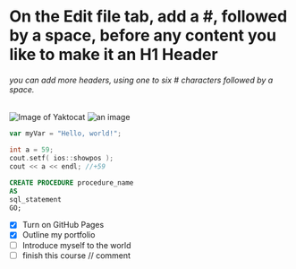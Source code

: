 # On the Edit file tab, add a #, followed by a space, before any content you like to make it an H1 Header
###### you can add more headers, using one to six # characters followed by a space.


![Image of Yaktocat](https://octodex.github.com/images/yaktocat.png)
![an image](https://octodex.github.com/images/saritocat.png)


``` javascript
var myVar = "Hello, world!";
```

``` c++
int a = 59;
cout.setf( ios::showpos );
cout << a << endl; //+59
```

``` sql
CREATE PROCEDURE procedure_name
AS
sql_statement
GO;
```
- [x] Turn on GitHub Pages
- [x] Outline my portfolio
- [ ] Introduce myself to the world
- [ ] finish this course
// comment 